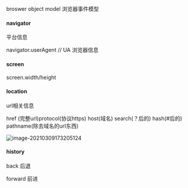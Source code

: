 broswer object model 浏览器事件模型









#### navigator 

平台信息

navigator.userAgent // UA 浏览器信息

#### screen

screen.width/height

#### location

url相关信息

href (完整url)protocol(协议https) host(域名) search(？后的) hash(#后的) pathname(除去域名的url东西)

![image-20210309173205124](https://i.loli.net/2021/03/09/qvxgfnmLjFl1wbZ.png)

#### history

back 后退

forward 前进